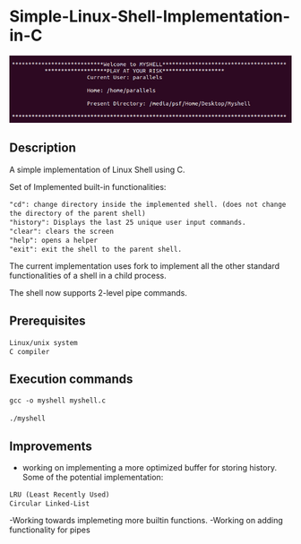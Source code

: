 # Simple-Linux-Shell-Implementation-in-C
![](https://github.com/akhilwadhwa22/Simple-Linux-Shell-Implementation-in-C/blob/master/startup_page.png)
## Description
A simple implementation of Linux Shell using C. 

Set of Implemented built-in functionalities:
```
"cd": change directory inside the implemented shell. (does not change the directory of the parent shell)
"history": Displays the last 25 unique user input commands.
"clear": clears the screen
"help": opens a helper
"exit": exit the shell to the parent shell.
```
The current implementation uses fork to implement all the other standard functionalities of a shell in a child process.

The shell now supports 2-level pipe commands.

## Prerequisites

```
Linux/unix system
C compiler
```

## Execution commands

```
gcc -o myshell myshell.c

./myshell
```
## Improvements
- working on implementing a more optimized buffer for storing history. Some of the potential implementation:
```
LRU (Least Recently Used) 
Circular Linked-List
```
-Working towards implemeting more builtin functions.
-Working on adding functionality for pipes
